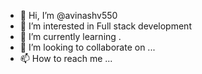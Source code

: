 - 👋 Hi, I’m @avinashv550
- 👀 I’m interested in Full stack development
- 🌱 I’m currently learning .
- 💞️ I’m looking to collaborate on ...
- 📫 How to reach me ...

<!---
avinashv550/avinashv550 is a ✨ special ✨ repository because its `README.md` (this file) appears on your GitHub profile.
You can click the Preview link to take a look at your changes.
--->
